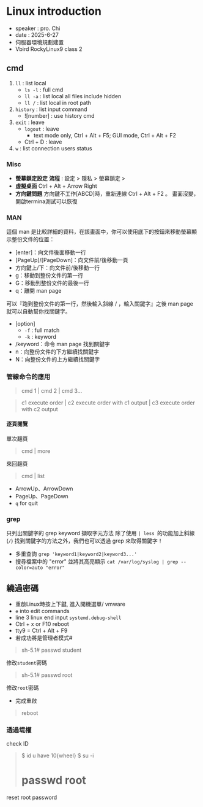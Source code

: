 # Linux introduction
+ speaker : pro. Chi
+ date : 2025-6-27
+ 伺服器環境規劃建置
+ Vbird RockyLinux9 class 2

## cmd
1. `ll` : list local
    * `ls -l` : full cmd
    * `ll -a` : list local all files include hidden
    * `ll /` : list local in root path
2. `history` : list input command 
    * ![number] : use history cmd
3. `exit` : leave
    * `logout` : leave
        * text mode only, Ctrl + Alt + F5; GUI mode, Ctrl + Alt + F2
    * Ctrl + D : leave
4. `w` : list connection users status 


### Misc
* **螢幕鎖定設定**
**流程** : 設定 > 隱私 > 螢幕鎖定 >
* **虛擬桌面** 
Ctrl + Alt + Arrow Right
* **方向鍵問題**
方向鍵不工作[ABCD]時，重新連線 Ctrl + Alt + F2 。 畫面沒變，開啟termina測試可以恢復


### MAN
這個 man 是比較詳細的資料，在該畫面中，你可以使用底下的按鈕來移動螢幕顯示整份文件的位置：

* [enter]：向文件後面移動一行
* [PageUp]/[PageDown]：向文件前/後移動一頁
* 方向鍵上/下：向文件前/後移動一行
* g：移動到整份文件的第一行
* G：移動到整份文件的最後一行
* q：離開 man page

 可以『跑到整份文件的第一行，然後輸入斜線 / ，輸入關鍵字』之後 man page 就可以自動幫你找關鍵字。
* [option]
    * `-f` : full match
    * `-k` : keyword
* /keyword：命令 man page 找到關鍵字
* n：向整份文件的下方繼續找關鍵字
* N：向整份文件的上方繼續找關鍵字

### 管線命令的應用
> cmd 1 | cmd 2 | cmd 3...

> c1 execute order | c2 execute order with  c1 output | c3 execute order with c2 output

#### 逐頁閱覽
單次翻頁
> cmd | more

來回翻頁
> cmd | list
* ArrowUp、ArrowDown
* PageUp、PageDown
* `q` for quit


### grep
只列出關鍵字的 grep keyword 擷取字元方法
除了使用 `| less `的功能加上斜線 (`/`) 找到關鍵字的方法之外，我們也可以透過 grep 來取得關鍵字！
* 多重查詢 
`grep 'keyword1|keyword2|keyword3...'`
* 搜尋檔案中的 "error" 並將其高亮顯示
`cat /var/log/syslog | grep --color=auto "error"`

## 繞過密碼
* 重啟Linux時按上下鍵, 進入開機選單/ vmware 
* `e` into edit commands
* line 3 linux end input `systemd.debug-shell`
* Ctrl + x  or F10 reboot
* tty9 = Ctrl + Alt + F9
* 若成功將是管理者模式#
>sh-5.1#  passwd student

修改`student`密碼

>sh-5.1#  passwd root

修改`root`密碼
* 完成重啟
>reboot

### 透過堤權
check ID 
>$ id
u have 10{wheel}
>$ su -i
># passwd root
reset root password
